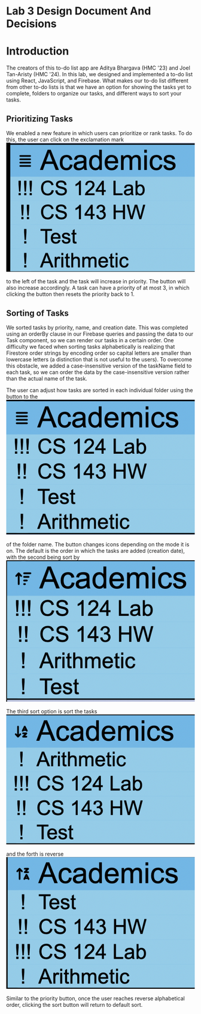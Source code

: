 # Lab 3 Design Document And Decisions

# Introduction
The creators of this to-do list app are Aditya Bhargava (HMC '23) and Joel Tan-Aristy (HMC '24). In this lab, 
we designed and implemented a to-do list using React, JavaScript, and Firebase. What makes our to-do list different
from other to-do lists is that we have an option for showing the tasks yet to complete, folders to organize
our tasks, and different ways to sort your tasks.  

## Prioritizing Tasks
We enabled a new feature in which users can prioritize or rank tasks. To do this, the user can click on the exclamation 
mark ![button](priorityBtn.png) 

to the left of the task and the task will increase in priority. The button will also 
increase accordingly. A task can have a priority of at most 3, in which clicking the button then resets the priority 
back to 1. 

## Sorting of Tasks
We sorted tasks by priority, name, and creation date. This was completed using an orderBy clause in our Firebase queries
and passing the data to our Task component, so we can render our tasks in a certain order. One difficulty we faced when 
sorting tasks alphabetically is realizing that Firestore order strings by encoding order so capital letters are smaller than
lowercase letters (a distinction that is not useful to the users). To overcome this obstacle, we added a case-insensitive version of the 
taskName field to each task, so we can order the data by the case-insensitive version rather than the actual name of the task.  

The user can adjust how tasks are sorted in each individual folder using the button to the ![left](unsorted.png) 

of the folder name. The button changes icons depending on the mode it is on. The default is the order in which the tasks are 
added (creation date), with the second being sort by ![priority](prioritySort.png)

The third sort option is sort the tasks ![alphabetically](nameSort.png) 

and the forth is reverse ![alphabeticallly](reverseNameSort.png) 

Similar to the priority button, once the user reaches reverse alphabetical order, clicking the sort button will return 
to default sort.


